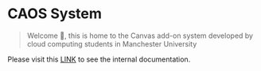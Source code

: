 # CAOS System
> Welcome 👋, this is home to the Canvas add-on system developed by cloud computing students in Manchester University

Please visit this [LINK](https://www.notion.so/CAOS-System-Documentation-db0baf88096f4b1da8a17a631c29b606) to see the internal documentation. 

